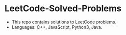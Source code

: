# LeetCode-Solved-Problems
- This repo contains solutions to LeetCode problems.
- Languages: C++, JavaScript, Python3, Java.

